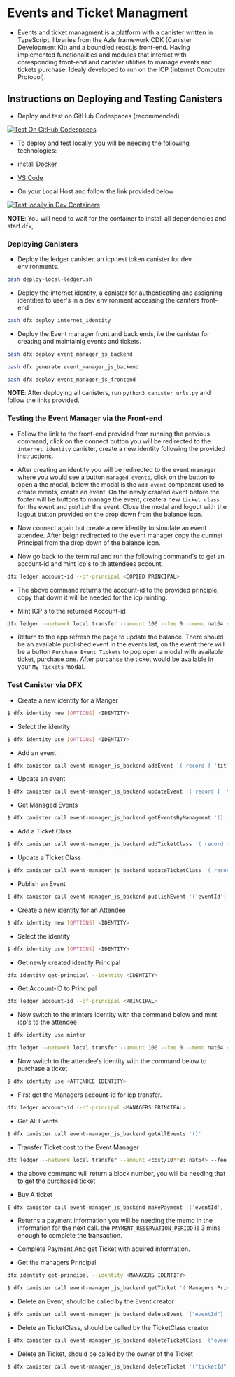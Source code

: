# Events and Ticket Managment
- Events and ticket managment is a platform with a canister written in TypeScript, libraries from the Azle framework CDK (Canister Development Kit) and a boundled react.js front-end. Having implemented functionalities and modules that interact with coresponding front-end and canister utilities to manage events and tickets purchase. Idealy developed to run on the ICP (Internet Computer Protocol).   


## Instructions on Deploying and Testing Canisters

- Deploy and test on GitHub Codespaces (recommended)

[![Test On GitHub Codespaces](https://github.com/codespaces/badge.svg)](https://codespaces.new/lukrycyfa/events-and-ticket-managment?quickstart=1)


- To deploy and test locally, you will be needing the following technologies:
- install [Docker](https://www.docker.com/get-started/) 
- [VS Code](https://code.visualstudio.com/) 
	
- On your Local Host and follow the link provided below

[![Test locally in Dev Containers](https://img.shields.io/static/v1?label=Dev%20Containers&message=Open&color=blue&logo=visualstudiocode)](https://vscode.dev/redirect?url=vscode://ms-vscode-remote.remote-containers/cloneInVolume?url=https://github.com/lukrycyfa/events-and-ticket-managment)

**NOTE**: You will need to wait for the container to install all dependencies and start `dfx`,


### Deploying Canisters

- Deploy the ledger canister, an icp test token canister for dev environments. 
```bash
bash deploy-local-ledger.sh
```

- Deploy the internet identity, a canister for authenticating and assigning identities to user's in a dev environment accessing the caniters front-end 
```bash
bash dfx deploy internet_identity
```

- Deploy the Event manager front and back ends, i.e the canister for creating and maintainig events and tickets.
```bash
bash dfx deploy event_manager_js_backend
```

```bash
bash dfx generate event_manager_js_backend
```

```bash
bash dfx deploy event_manager_js_frontend
```

**NOTE**: After deploying all canisters, run `python3 canister_urls.py` and follow the links provided.

### Testing the Event Manager via the Front-end

- Follow the link to the front-end provided from running the previous command, click on the connect button you will be redirected to the `internet identity` canister, create a new identity following the provided instructions.

- After creating an identity you will be redirected to the event manager where you would see a button `managed events`, click on the button to open a the modal, below the modal is the `add event` component used to create events, create an event. On the newly craated event before the footer will be buttons to manage the event, create a new `ticket class` for the event and `publish` the event. Close the modal and logout with the logout button provided on the drop down from the balance icon.

- Now connect again but create a new identity to simulate an event attendee. After beign redirected to the event manager copy the currnet Principal from the drop down of the balance icon.

- Now go back to the terminal and run the following command's to get an account-id and mint icp's to th attendees account.

```bash
dfx ledger account-id --of-principal <COPIED PRINCIPAL>
```

- The above command returns the account-id to the provided principle, copy that down it will be needed for the icp minting.

- Mint ICP's to the returned Account-id

```bash
dfx ledger --network local transfer --amount 100 --fee 0 --memo nat64 <ACCOUNT-ID>
```

- Return to the app refresh the page to update the balance. There should be an available published event in the events list, on the event there will be a button `Purchase Event Tickets` to pop open a modal with available ticket, purchase one. After purcahse the ticket would be available in your `My Tickets` modal. 


### Test Canister via DFX

- Create a new identity for a Manger
```bash
$ dfx identity new [OPTIONS] <IDENTITY>
```
- Select the identity
```bash
$ dfx identity use [OPTIONS] <IDENTITY>
```

- Add an event
```bash
$ dfx canister call event-manager_js_backend addEvent '( record { 'title'= "event title"; 'description' = "event description"; 'eventLocation' = "event location"; 'bannerUrl' = "banner url"; 'eventStart' = 'date-timestamp-microseconds'; 'eventEnd' = 'date-timestamp-microseconds'; })'
``` 

- Update an event
```bash
$ dfx canister call event-manager_js_backend updateEvent '( record { 'title'= "event title"; 'description' = "event description"; 'eventLocation' = "event location"; 'bannerUrl' = "banner url"; 'eventStart' = 'date-timestamp-microseconds'; 'eventEnd' = 'date-timestamp-microseconds'; }, 'eventId' )'
``` 

- Get Managed Events
```bash
$ dfx canister call event-manager_js_backend getEventsByManagment '()'
``` 
- Add a Ticket Class
```bash
$ dfx canister call event-manager_js_backend addTicketClass '( record { 'title'= "ticketclass title"; 'cost' = "nat64"; 'badgeUrl' = "badge url"; }, 'eventId' )'
``` 

- Update a Ticket Class
```bash
$ dfx canister call event-manager_js_backend updateTicketClass '( record { 'title'= "ticketclass title"; 'cost' = "nat64"; 'badgeUrl' = "badge url"; }, 'eventId', ticketclassId)'
```
- Publish an Event
```bash
$ dfx canister call event-manager_js_backend publishEvent '('eventId')'
``` 

- Create a new identity for an Attendee
```bash
$ dfx identity new [OPTIONS] <IDENTITY>
```
- Select the identity
```bash
$ dfx identity use [OPTIONS] <IDENTITY>
```
- Get newly created identity Principal
```bash
dfx identity get-principal --identity <IDENTITY>
```
- Get Account-ID to Principal
```bash
dfx ledger account-id --of-principal <PRINCIPAL>
```

- Now switch to the minters identity with the command below and mint icp's to the attendee
```bash
$ dfx identity use minter
```
```bash
dfx ledger --network local transfer --amount 100 --fee 0 --memo nat64 <ATTENDEE ACCOUNT-ID>
```

- Now switch to the attendee's identity with the command below to purchase a ticket
```bash
$ dfx identity use <ATTENDEE IDENTITY>
```
- First get the Managers account-id for icp transfer.
```bash
dfx ledger account-id --of-principal <MANAGERS PRINCIPAL>
```

- Get All Events
```bash
$ dfx canister call event-manager_js_backend getAllEvents '()'
```
- Transfer Ticket cost to the Event Manager
```bash
dfx ledger --network local transfer --amount <cost/10**8: nat64> --fee 0 --memo nat64 <EVENT MANAGER ACCOUNT-ID>
```
- the above command will return a block number, you will be needing that to get the purchased ticket

- Buy A ticket
```bash
$ dfx canister call event-manager_js_backend makePayment '('eventId', 'ticketclassId')'
``` 
- Returns a payment information you will be needing the memo in the information for the next call. the `PAYMENT_RESERVATION_PERIOD` is 3 mins enough to complete the transaction.

- Complete Payment And get Ticket with aquired information.

- Get the managers Principal
```bash
dfx identity get-principal --identity <MANAGERS IDENTITY>
```
```bash
$ dfx canister call event-manager_js_backend getTicket '('Managers Principal', 'Ticket Cost <cost: nat64>', 'Payment Block Number', 'memo')'
```

- Delete an Event, should be called by the Event creator
```bash
$ dfx canister call event-manager_js_backend deleteEvent '("eventId")'
```

- Delete an TicketClass, should be called by the TicketClass creator
```bash
$ dfx canister call event-manager_js_backend deleteTicketClass '("eventId", "ticketclassId")'
```

- Delete an Ticket, should be called by the owner of the Ticket
```bash
$ dfx canister call event-manager_js_backend deleteTicket '("ticketId")'
```